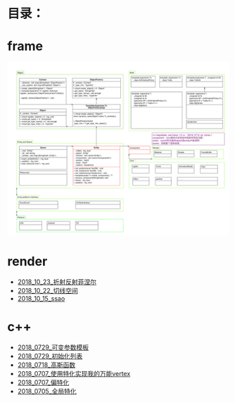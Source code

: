 
# 目录：


frame
=
![megranate_ecs_frame](./megranate_ecs_frame.jpg)

render
=
* [2018_10_23_折射反射菲涅尔](./render/2018_10_23_折射反射菲涅尔/2018_10_23_折射反射菲涅尔.md)
* [2018_10_22_切线空间](./render/2018_10_22_切线空间/2018_10_22_切线空间.md)
* [2018_10_15_ssao](./render/2018_10_15_ssao/2018_10_15_ssao.md)

c++
=
* [2018_0729_可变参数模板](./c++/2018_0729_可变参数模板/2018_0729_可变参数模板.md)
* [2018_0729_初始化列表](./c++/2018_0729_可变参数模板/2018_0729_初始化列表.md)
* [2018_0718_高斯函数](./c++/2018_0718_高斯函数/2018_0718_高斯函数.md)
* [2018_0707_使用特化实现我的万能vertex](./c++/2018_0707_万能vertex/万能vertex.md)
* [2018_0707_偏特化](./c++/2018_0705_全局特化/2018_0707_偏特化.md)
* [2018_0705_全局特化](./c++/2018_0705_全局特化/2018_0705_全局特化.md)

